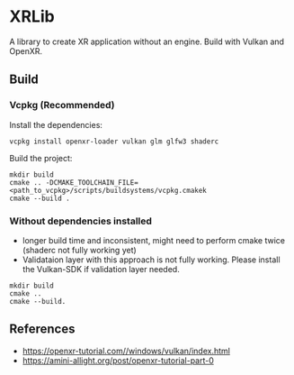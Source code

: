 # XRLib
A library to create XR application without an engine. Build with Vulkan and OpenXR.
## Build
### Vcpkg (Recommended)
Install the dependencies:
```
vcpkg install openxr-loader vulkan glm glfw3 shaderc
```

Build the project:
```
mkdir build
cmake .. -DCMAKE_TOOLCHAIN_FILE=<path_to_vcpkg>/scripts/buildsystems/vcpkg.cmakek
cmake --build .
```

### Without dependencies installed
- longer build time and inconsistent, might need to perform cmake twice (shaderc not fully working yet)
- Validataion layer with this approach is not fully working. Please install the Vulkan-SDK if validation layer needed.

```
mkdir build
cmake ..
cmake --build.
```
## References
- https://openxr-tutorial.com//windows/vulkan/index.html
- https://amini-allight.org/post/openxr-tutorial-part-0
